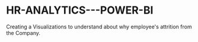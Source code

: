 # HR-ANALYTICS---POWER-BI
Creating a Visualizations to understand about why employee's attrition from the Company.
